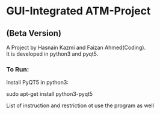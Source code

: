 # GUI-Integrated ATM-Project

## (Beta Version)
A Project by Hasnain Kazmi and Faizan Ahmed(Coding).                                                                     
It is developed in python3 and pyqt5.

### To Run:
Install PyQT5 in python3:

sudo apt-get install python3-pyqt5

List of instruction and restriction ot use the program as well
